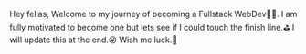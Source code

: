 Hey fellas, Welcome to my journey of becoming a Fullstack WebDev👨‍💻.
I am fully motivated to become one but lets see if I could touch the finish line.⛳
I will update this at the end.😜
Wish me luck.😬

